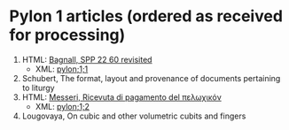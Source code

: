 # Pylon 1 articles (ordered as received for processing)

1. HTML: [Bagnall, SPP 22 60 revisited](https://digi.ub.uni-heidelberg.de/editionService/viewer/text/p3test/SPP_22-60_revisited_ra_work_prep#ref)
    - XML: [pylon;1;1](https://github.com/jcowey/P3/blob/master/pylon/pylon1bagnall/bagnall_spp22_60.xml)
2. Schubert, The format, layout and provenance of documents pertaining to liturgy
3. HTML: [Messeri, Ricevuta di pagamento del πελωχικόν](https://digi.ub.uni-heidelberg.de/editionService/viewer/text/p3test/messeri_plond2_182a) 
    - XML: [pylon;1;2](https://github.com/jcowey/P3/blob/master/pylon/pylon1messeri/messeri_plond2_182a.xml)
4. Lougovaya, On cubic and other volumetric cubits and fingers
